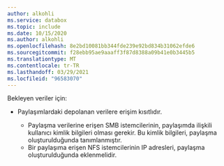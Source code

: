 ```yaml
---
author: alkohli
ms.service: databox
ms.topic: include
ms.date: 10/15/2020
ms.author: alkohli
ms.openlocfilehash: 8e2bd10081bb344fde239e92bd834b31062efde6
ms.sourcegitcommit: f28ebb95ae9aaaff3f87d8388a09b41e0b3445b5
ms.translationtype: MT
ms.contentlocale: tr-TR
ms.lasthandoff: 03/29/2021
ms.locfileid: "96583070"
---
```

Bekleyen veriler için:

- Paylaşımlardaki depolanan verilere erişim kısıtlıdır.

    - Paylaşma verilerine erişen SMB istemcilerinin, paylaşımda ilişkili kullanıcı kimlik bilgileri olması gerekir. Bu kimlik bilgileri, paylaşma oluşturulduğunda tanımlanmıştır.
    - Bir paylaşıma erişen NFS istemcilerinin IP adresleri, paylaşma oluşturulduğunda eklenmelidir.
